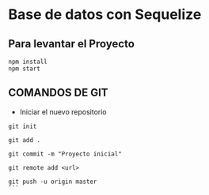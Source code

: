 # Base de datos con Sequelize
## Para levantar el Proyecto
```
npm install
npm start
``` 

## COMANDOS DE GIT 
- Iniciar el nuevo repositorio
````
git init

git add .

git commit -m "Proyecto inicial"

git remote add <url>

git push -u origin master
```
